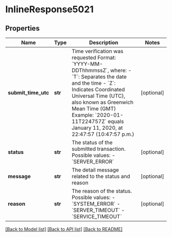 # InlineResponse5021

## Properties
Name | Type | Description | Notes
------------ | ------------- | ------------- | -------------
**submit_time_utc** | **str** | Time verification was requested  Format: &#x60;YYYY-MM-DDThhmmssZ&#x60;, where: - &#x60;T&#x60;:  Separates the date and the time - &#x60;Z&#x60;:  Indicates Coordinated Universal Time (UTC), also known as Greenwich Mean Time (GMT)  Example:  &#x60;2020-01-11T224757Z&#x60; equals January 11, 2020, at 22:47:57 (10:47:57 p.m.)  | [optional] 
**status** | **str** | The status of the submitted transaction. Possible values:   - &#x60;SERVER_ERROR&#x60;  | [optional] 
**message** | **str** | The detail message related to the status and reason | [optional] 
**reason** | **str** | The reason of the status.  Possible values:   - &#x60;SYSTEM_ERROR&#x60;   - &#x60;SERVER_TIMEOUT&#x60;   - &#x60;SERVICE_TIMEOUT&#x60;  | [optional] 

[[Back to Model list]](../README.md#documentation-for-models) [[Back to API list]](../README.md#documentation-for-api-endpoints) [[Back to README]](../README.md)


